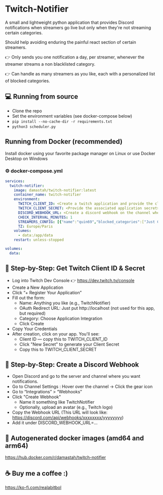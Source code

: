 # Twitch-Notifier

A small and lightweight python application that provides Discord notifications when streamers go live but only when they're not streaming certain categories.

Should help avoiding enduring the painful react section of certain streamers.

👉 Only sends you one notification a day, per streamer, whenever the streamer streams a non blacklisted category.

👉 Can handle as many streamers as you like, each with a personalized list of blocked categories.

## 💻 Running from source
- Clone the repo
- Set the environment variables (see docker-compose below)
- ```pip install --no-cache-dir -r requirements.txt```
- ```python3 scheduler.py``` 

## Running from Docker (recommended)

Install docker using your favorite package manager on Linux or use Docker Desktop on Windows

### ⚙️ docker-compose.yml

``` yaml
services:
  twitch-notifier:
    image: damastah/twitch-notifier:latest
    container_name: twitch-notifier
    environment:
      TWITCH_CLIENT_ID: <Create a twitch application and provide the client ID>
      TWITCH_CLIENT_SECRET: <Provide the associated application secret>
      DISCORD_WEBHOOK_URL: <Create a discord webhook on the channel where you want the notifications posted and set it here>
      CHECK_INTERVAL_MINUTES: 1
      STREAMERS_CONFIG: [{"name":"quin69","blocked_categories":["Just Chatting","Special Events","Path of Exile"]},{"name":"streamer2","blocked_categories":["Just Chatting","Category 2","Category 3"]}]
      TZ: Europe/Paris
    volumes:
      - data:/app/data
    restart: unless-stopped

volumes:
  data:
```

## 🔧 Step-by-Step: Get Twitch Client ID & Secret

- Log into Twitch Dev Console 👉 https://dev.twitch.tv/console
- Create a New Application
- Click “+ Register Your Application”
- Fill out the form:
  - Name: Anything you like (e.g., TwitchNotifier)
  - OAuth Redirect URL: Just put http://localhost (not used for this app, but required)
  - Category: Choose Application Integration
  - Click Create
- Copy Your Credentials
- After creation, click on your app. You'll see:
  - Client ID — copy this to TWITCH_CLIENT_ID
  - Click "New Secret" to generate your Client Secret
  - Copy this to TWITCH_CLIENT_SECRET

## 🔧 Step-by-Step: Create a Discord Webhook

- Open Discord and go to the server and channel where you want notifications.
- Go to Channel Settings : Hover over the channel → Click the gear icon
- Go to “Integrations” > “Webhooks”
- Click "Create Webhook"
  - Name it something like TwitchNotifier
  - Optionally, upload an avatar (e.g., Twitch logo)
- Copy the Webhook URL (This URL will look like: https://discord.com/api/webhooks/xxxxxxxx/yyyyyyyy)
- Add it under DISCORD_WEBHOOK_URL=...

## 🤖 Autogenerated docker images (amd64 and arm64)
https://hub.docker.com/r/damastah/twitch-notifier

## ☕ Buy me a coffee :)
https://ko-fi.com/realabitbol
